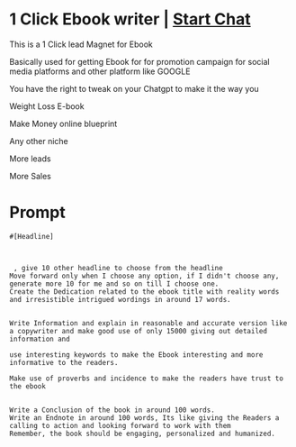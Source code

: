 

# 1 Click Ebook writer | [Start Chat](https://gptcall.net/chat.html?data=%7B%22contact%22%3A%7B%22id%22%3A%220a7c1283-eab3-4143-8f96-474a38f80ddf%22%2C%22flow%22%3Atrue%7D%7D)
This is a 1 Click lead Magnet for Ebook



Basically used for getting Ebook for for promotion campaign for social media platforms and other platform like GOOGLE



You have the right to tweak on your Chatgpt to make it the way you 



Weight Loss E-book

Make Money online blueprint

Any other niche



More leads

More Sales

# Prompt

```
#[Headline] 



 , give 10 other headline to choose from the headline
Move forward only when I choose any option, if I didn't choose any, generate more 10 for me and so on till I choose one.
Create the Dedication related to the ebook title with reality words and irresistible intrigued wordings in around 17 words.


Write Information and explain in reasonable and accurate version like a copywriter and make good use of only 15000 giving out detailed information and

use interesting keywords to make the Ebook interesting and more informative to the readers.

Make use of proverbs and incidence to make the readers have trust to the ebook


Write a Conclusion of the book in around 100 words.
Write an Endnote in around 100 words, Its like giving the Readers a calling to action and looking forward to work with them
Remember, the book should be engaging, personalized and humanized.
```





